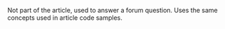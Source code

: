 ﻿Not part of the article, used to answer a forum question. Uses the same concepts used in article code samples.